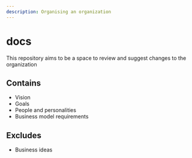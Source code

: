 ```yaml
---
description: Organising an organization
---
```


# docs

This repository aims to be a space to review and suggest changes to the organization

## Contains

* Vision
* Goals
* People and personalities
* Business model requirements

## Excludes

* Business ideas
